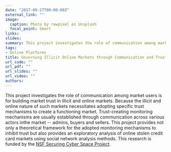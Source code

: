 ```yaml
---
date: "2017-09-27T00:00:00Z"
external_link: ""
image:
  caption: Photo by rawpixel on Unsplash
  focal_point: Smart
links:
slides: 
summary: This project investigates the role of communication among market users is for building market trust in illicit and online markets.
tags:
- Online Platforms
title: Governing Illicit Online Markets through Communication and Trust
url_code: ""
url_pdf: ""
url_slides: ""
url_video: ""
authors:
---
```

This project investigates the role of communication among market users is for building market trust in illicit and online markets. Because the illicit and online nature of such markets necessitates adopting specific trust mechanisms to create a functioning market. Trust-creating monitoring mechanisms are usually established through communication across various actors inthe market -- admins, buyers and sellers. This project provides not only a theoretical framework for the adopted monitoring mechanisms to inhibit trust but also provides an exploratory analysis of online stolen credit card markets using social network analysis methods. This research is funded by the [NSF Securing Cyber Space Project](https://www.nsf.gov/awardsearch/showAward?AWD_ID=1314631&HistoricalAwards=false).




